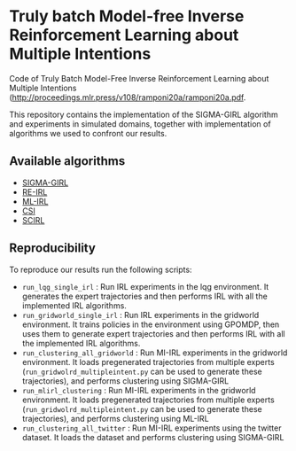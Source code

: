 # Truly batch Model-free Inverse Reinforcement Learning about Multiple Intentions
Code of Truly Batch Model-Free Inverse Reinforcement Learning about Multiple Intentions (http://proceedings.mlr.press/v108/ramponi20a/ramponi20a.pdf.

This repository contains the implementation of the SIGMA-GIRL algorithm and experiments in simulated domains, together with implementation of algorithms we used to confront our results.

## Available algorithms
- [SIGMA-GIRL](algorithms/pgirl.py)
- [RE-IRL](algorithms/REIRL.py)
- [ML-IRL](algorithms/mlirl.py)
- [CSI](algorithms/CSI.py)
- [SCIRL](algorithms/CSI.py)

## Reproducibility 
To reproduce our results run the following scripts:
- `run_lqg_single_irl` : Run IRL experiments in the lqg environment. It generates the expert trajectories and then performs IRL with all the implemented IRL algorithms.
- `run_gridworld_single_irl` : Run IRL experiments in the gridworld environment. It trains policies in the environment using GPOMDP, then uses them to generate expert trajectories and then performs IRL with all the implemented IRL algorithms.
- `run_clustering_all_gridworld` : Run MI-IRL experiments in the gridworld environment. It loads pregenerated trajectories from multiple experts (`run_gridwolrd_multipleintent.py` can be used to generate these trajectories), and performs clustering using SIGMA-GIRL
- `run_mlirl_clustering` : Run MI-IRL experiments in the gridworld environment. It loads pregenerated trajectories from multiple experts (`run_gridwolrd_multipleintent.py` can be used to generate these trajectories), and performs clustering using ML-IRL
- `run_clustering_all_twitter` : Run MI-IRL experiments using the twitter dataset. It loads the dataset and performs clustering using SIGMA-GIRL
